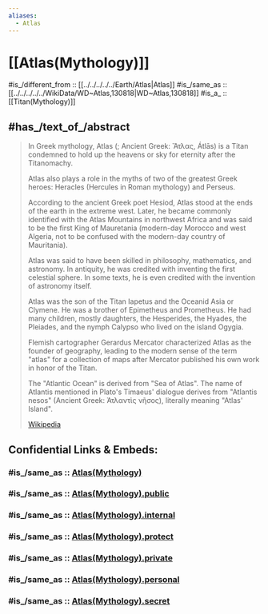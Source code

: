 ```yaml
---
aliases:
  - Atlas
---
```


# [[Atlas(Mythology)]] 

#is_/different_from :: [[../../../../../Earth/Atlas|Atlas]]
#is_/same_as :: [[../../../../../WikiData/WD~Atlas,130818|WD~Atlas,130818]] 
#is_a_ :: [[Titan(Mythology)]]

## #has_/text_of_/abstract  

> In Greek mythology, Atlas (; Ancient Greek: Ἄτλας, Átlās) is a Titan 
> condemned to hold up the heavens or sky for eternity after the Titanomachy. 
> 
> Atlas also plays a role in the myths of two of the greatest Greek heroes: 
> Heracles (Hercules in Roman mythology) and Perseus. 
> 
> According to the ancient Greek poet Hesiod, Atlas stood at the ends of the earth in the extreme west. 
> Later, he became commonly identified with the Atlas Mountains in northwest Africa 
> and was said to be the first King of Mauretania (modern-day Morocco and west Algeria, 
> not to be confused with the modern-day country of Mauritania). 
> 
> Atlas was said to have been skilled in philosophy, mathematics, and astronomy. 
> In antiquity, he was credited with inventing the first celestial sphere. 
> In some texts, he is even credited with the invention of astronomy itself.
>
> Atlas was the son of the Titan Iapetus and the Oceanid Asia or Clymene. 
> He was a brother of Epimetheus and Prometheus. 
> He had many children, mostly daughters, the Hesperides, the Hyades, the Pleiades, 
> and the nymph Calypso who lived on the island Ogygia.
>
> Flemish cartographer Gerardus Mercator characterized Atlas as the founder of geography, 
> leading to the modern sense of the term "atlas" for a collection of maps 
> after Mercator published his own work in honor of the Titan.
>
> The "Atlantic Ocean" is derived from "Sea of Atlas". 
> The name of Atlantis mentioned in Plato's Timaeus' dialogue derives from "Atlantis nesos" 
> (Ancient Greek: Ἀτλαντὶς νῆσος), literally meaning "Atlas' Island".
>
> [Wikipedia](https://en.wikipedia.org/wiki/Atlas%20(mythology)) 


## Confidential Links & Embeds: 

### #is_/same_as :: [Atlas(Mythology)](/_Standards/Philosophy/Metaphysic/Religion/Mythology/Greek_Mythology/Atlas(Mythology).md) 

### #is_/same_as :: [Atlas(Mythology).public](/_public/Philosophy/Metaphysic/Religion/Mythology/Greek_Mythology/Atlas(Mythology).public.md) 

### #is_/same_as :: [Atlas(Mythology).internal](/_internal/Philosophy/Metaphysic/Religion/Mythology/Greek_Mythology/Atlas(Mythology).internal.md) 

### #is_/same_as :: [Atlas(Mythology).protect](/_protect/Philosophy/Metaphysic/Religion/Mythology/Greek_Mythology/Atlas(Mythology).protect.md) 

### #is_/same_as :: [Atlas(Mythology).private](/_private/Philosophy/Metaphysic/Religion/Mythology/Greek_Mythology/Atlas(Mythology).private.md) 

### #is_/same_as :: [Atlas(Mythology).personal](/_personal/Philosophy/Metaphysic/Religion/Mythology/Greek_Mythology/Atlas(Mythology).personal.md) 

### #is_/same_as :: [Atlas(Mythology).secret](/_secret/Philosophy/Metaphysic/Religion/Mythology/Greek_Mythology/Atlas(Mythology).secret.md)

